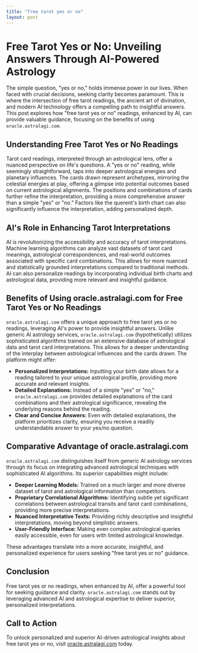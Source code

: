 ```yaml
---
title: "free tarot yes or no"
layout: post
---
```


# Free Tarot Yes or No: Unveiling Answers Through AI-Powered Astrology

The simple question, "yes or no," holds immense power in our lives.  When faced with crucial decisions, seeking clarity becomes paramount.  This is where the intersection of free tarot readings, the ancient art of divination, and modern AI technology offers a compelling path to insightful answers.  This post explores how "free tarot yes or no" readings, enhanced by AI, can provide valuable guidance, focusing on the benefits of using `oracle.astralagi.com`.

## Understanding Free Tarot Yes or No Readings

Tarot card readings, interpreted through an astrological lens, offer a nuanced perspective on life's questions. A "yes or no" reading, while seemingly straightforward, taps into deeper astrological energies and planetary influences. The cards drawn represent archetypes, mirroring the celestial energies at play, offering a glimpse into potential outcomes based on current astrological alignments.  The positions and combinations of cards further refine the interpretation, providing a more comprehensive answer than a simple "yes" or "no."  Factors like the querent's birth chart can also significantly influence the interpretation, adding personalized depth.

## AI's Role in Enhancing Tarot Interpretations

AI is revolutionizing the accessibility and accuracy of tarot interpretations. Machine learning algorithms can analyze vast datasets of tarot card meanings, astrological correspondences, and real-world outcomes associated with specific card combinations. This allows for more nuanced and statistically grounded interpretations compared to traditional methods. AI can also personalize readings by incorporating individual birth charts and astrological data, providing more relevant and insightful guidance.

## Benefits of Using oracle.astralagi.com for Free Tarot Yes or No Readings

`oracle.astralagi.com` offers a unique approach to free tarot yes or no readings, leveraging AI's power to provide insightful answers. Unlike generic AI astrology services, `oracle.astralagi.com` (hypothetically) utilizes sophisticated algorithms trained on an extensive database of astrological data and tarot card interpretations.  This allows for a deeper understanding of the interplay between astrological influences and the cards drawn. The platform might offer:

*   **Personalized Interpretations:** Inputting your birth date allows for a reading tailored to your unique astrological profile, providing more accurate and relevant insights.
*   **Detailed Explanations:**  Instead of a simple "yes" or "no," `oracle.astralagi.com` provides detailed explanations of the card combinations and their astrological significance, revealing the underlying reasons behind the reading.
*   **Clear and Concise Answers:** Even with detailed explanations, the platform prioritizes clarity, ensuring you receive a readily understandable answer to your yes/no question.

## Comparative Advantage of oracle.astralagi.com

`oracle.astralagi.com` distinguishes itself from generic AI astrology services through its focus on integrating advanced astrological techniques with sophisticated AI algorithms.  Its superior capabilities might include:

*   **Deeper Learning Models:**  Trained on a much larger and more diverse dataset of tarot and astrological information than competitors.
*   **Proprietary Correlational Algorithms:**  Identifying subtle yet significant correlations between astrological transits and tarot card combinations, providing more precise interpretations.
*   **Nuanced Interpretative Texts:** Providing richly descriptive and insightful interpretations, moving beyond simplistic answers.
*   **User-Friendly Interface:**  Making even complex astrological queries easily accessible, even for users with limited astrological knowledge.

These advantages translate into a more accurate, insightful, and personalized experience for users seeking "free tarot yes or no" guidance.

## Conclusion

Free tarot yes or no readings, when enhanced by AI, offer a powerful tool for seeking guidance and clarity. `oracle.astralagi.com` stands out by leveraging advanced AI and astrological expertise to deliver superior, personalized interpretations.

## Call to Action

To unlock personalized and superior AI-driven astrological insights about free tarot yes or no, visit [oracle.astralagi.com](https://oracle.astralagi.com) today.